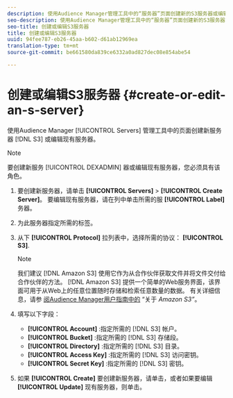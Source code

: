 ```yaml
---
description: 使用Audience Manager管理工具中的“服务器”页面创建新的S3服务器或编辑现有服务器。
seo-description: 使用Audience Manager管理工具中的“服务器”页面创建新的S3服务器或编辑现有服务器。
seo-title: 创建或编辑S3服务器
title: 创建或编辑S3服务器
uuid: 94fee787-eb26-45aa-b602-d61ab12969ea
translation-type: tm+mt
source-git-commit: be661580da839ce6332a0ad827dec08e854abe54

---
```



# 创建或编辑S3服务器 {#create-or-edit-an-s-server}

使用Audience Manager [!UICONTROL Servers] 管理工具中的页面创建新服务器 [!DNL S3] 或编辑现有服务器。

>[!NOTE]
>
>要创建新服务 [!UICONTROL DEXADMIN] 器或编辑现有服务器，您必须具有该角色。

1. 要创建新服务器，请单击 **[!UICONTROL Servers]** &gt; **[!UICONTROL Create Server]**。 要编辑现有服务器，请在列中单击所需的服 **[!UICONTROL Label]** 务器。
1. 为此服务器指定所需的标签。
1. 从下 **[!UICONTROL Protocol]** 拉列表中，选择所需的协议： **[!UICONTROL S3]**.

   >[!NOTE]
   >
   >我们建议 [!DNL Amazon S3] 使用它作为从合作伙伴获取文件并将文件交付给合作伙伴的方法。 [!DNL Amazon S3] 提供一个简单的Web服务界面，该界面可用于从Web上的任意位置随时存储和检索任意数量的数据。 有关详细信息，请参 [阅Audience Manager用户指南中的](https://docs.adobe.com/content/help/en/audience-manager/user-guide/reference/amazon-s3.html) “关于 *Amazon S3”*。

1. 填写以下字段：

   * **[!UICONTROL Account]** :指定所需的 [!DNL S3] 帐户。
   * **[!UICONTROL Bucket]** :指定所需的 [!DNL S3] 存储段。
   * **[!UICONTROL Directory]** :指定所需的 [!DNL S3] 目录。
   * **[!UICONTROL Access Key]** :指定所需的 [!DNL S3] 访问密钥。
   * **[!UICONTROL Secret Key]** :指定所需的 [!DNL S3] 密钥。

1. 如果 **[!UICONTROL Create]** 要创建新服务器，请单击，或者如果要编辑 **[!UICONTROL Update]** 现有服务器，则单击。